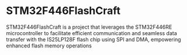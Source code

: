 # STM32F446FlashCraft
STM32F446FlashCraft is a project that leverages the STM32F446RE microcontroller to facilitate efficient communication and seamless data transfer with the IS25LP128F flash chip using SPI and DMA, empowering enhanced flash memory operations

